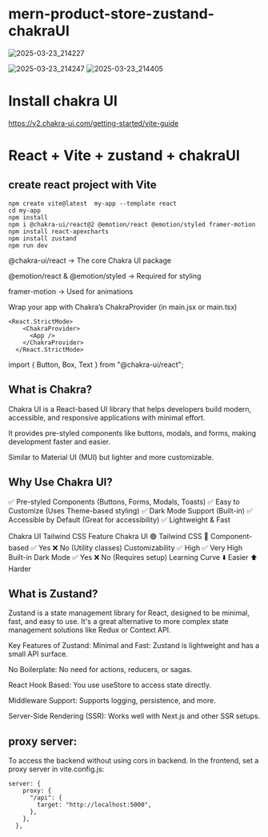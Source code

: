 # mern-product-store-zustand-chakraUI

![2025-03-23_214227](https://github.com/user-attachments/assets/cf52987d-fbbf-41c0-b2ae-faba4fc1da12)

![2025-03-23_214247](https://github.com/user-attachments/assets/b60054fe-c655-4647-bb73-d39b717cde26)
![2025-03-23_214405](https://github.com/user-attachments/assets/2ae00690-25c5-40be-a3a1-969e0dbbf218)




# Install chakra UI
https://v2.chakra-ui.com/getting-started/vite-guide

# React + Vite + zustand + chakraUI
## create react project with Vite
```
npm create vite@latest  my-app --template react
cd my-app
npm install
npm i @chakra-ui/react@2 @emotion/react @emotion/styled framer-motion
npm install react-apexcharts
npm install zustand
npm run dev
```
@chakra-ui/react → The core Chakra UI package

@emotion/react & @emotion/styled → Required for styling

framer-motion → Used for animations

Wrap your app with Chakra’s ChakraProvider (in main.jsx or main.tsx)
```
<React.StrictMode>
    <ChakraProvider>
      <App />
    </ChakraProvider>
  </React.StrictMode>
```
import { Button, Box, Text } from "@chakra-ui/react";

## What is Chakra?
Chakra UI is a React-based UI library that helps developers build modern, accessible, and responsive applications with minimal effort.

It provides pre-styled components like buttons, modals, and forms, making development faster and easier.

Similar to Material UI (MUI) but lighter and more customizable.

## Why Use Chakra UI?
✅ Pre-styled Components (Buttons, Forms, Modals, Toasts)
✅ Easy to Customize (Uses Theme-based styling)
✅ Dark Mode Support (Built-in)
✅ Accessible by Default (Great for accessibility)
✅ Lightweight & Fast

Chakra UI                       Tailwind CSS
Feature	Chakra UI 🟢	      Tailwind CSS 🔵
Component-based	✅ Yes	    ❌ No (Utility classes)
Customizability	✅ High	    ✅ Very High
Built-in Dark Mode	✅ Yes	❌ No (Requires setup)
Learning Curve	⬇️ Easier	   ⬆️ Harder
## What is Zustand?
Zustand is a state management library for React, designed to be minimal, fast, and easy to use. It's a great alternative to more complex state management solutions like Redux or Context API.

Key Features of Zustand:
Minimal and Fast: Zustand is lightweight and has a small API surface.

No Boilerplate: No need for actions, reducers, or sagas.

React Hook Based: You use useStore to access state directly.

Middleware Support: Supports logging, persistence, and more.

Server-Side Rendering (SSR): Works well with Next.js and other SSR setups.

## proxy server:
To access the backend without using cors in backend. 
In the frontend, set a proxy server in vite.config.js:

```
server: {
    proxy: {
      "/api": {
        target: "http://localhost:5000",
      },
    },
  },
```






